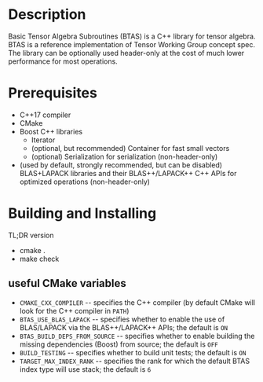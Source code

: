 Description
===========

Basic Tensor Algebra Subroutines (BTAS) is a C++ library for tensor algebra. BTAS is a reference implementation of Tensor Working Group concept spec. The library can be optionally used header-only at the cost of much lower performance for most operations.

Prerequisites
=============

* C++17 compiler
* CMake
* Boost C++ libraries
  - Iterator
  - (optional, but recommended) Container for fast small vectors
  - (optional) Serialization for serialization (non-header-only)
* (used by default, strongly recommended, but can be disabled) BLAS+LAPACK libraries and their BLAS++/LAPACK++ C++ APIs for optimized operations (non-header-only)

Building and Installing
=======================
TL;DR version
* cmake .
* make check

## useful CMake variables
- `CMAKE_CXX_COMPILER` -- specifies the C++ compiler (by default CMake will look for the C++ compiler in `PATH`)
- `BTAS_USE_BLAS_LAPACK` -- specifies whether to enable the use of BLAS/LAPACK via the BLAS++/LAPACK++ APIs; the default is `ON`
- `BTAS_BUILD_DEPS_FROM_SOURCE` -- specifies whether to enable building the missing dependencies (Boost) from source; the default is `OFF`
- `BUILD_TESTING` -- specifies whether to build unit tests; the default is `ON`
- `TARGET_MAX_INDEX_RANK` -- specifies the rank for which the default BTAS index type will use stack; the default is `6`
